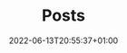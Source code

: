 ---
title: "Posts"
date: 2022-06-13T20:55:37+01:00
draft: false

showDate : true
showDateUpdated : true
showHeadingAnchors : false
showPagination : false
showReadingTime : false
showTableOfContents : true
showTaxonomies : false 
showWordCount : false
showSummary : true
sharingLinks : false

---